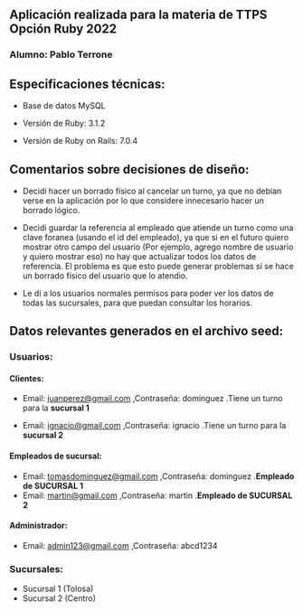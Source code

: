 ## Aplicación realizada para la materia de TTPS Opción Ruby 2022
### Alumno: Pablo Terrone

## Especificaciones técnicas:

* Base de datos MySQL

* Versión de Ruby: 3.1.2

* Versión de Ruby on Rails: 7.0.4

## Comentarios sobre decisiones de diseño:

* Decidi hacer un borrado físico al cancelar un turno, ya que no debian verse en la aplicación por lo que considere innecesario hacer un borrado lógico.

* Decidi guardar la referencia al empleado que atiende un turno como una clave foranea (usando el id del empleado), ya que si en el futuro quiero mostrar otro campo del usuario (Por ejemplo, agrego nombre de usuario y quiero mostrar eso) no hay que actualizar todos los datos de referencia. El problema es que esto puede generar problemas si se hace un borrado físico del usuario que lo atendio.

* Le di a los usuarios normales permisos para poder ver los datos de todas las sucursales, para que puedan consultar los horarios.


## Datos relevantes generados en el archivo seed:

### Usuarios:

#### Clientes:
* Email: juanperez@gmail.com ,Contraseña: dominguez .Tiene un turno para la **sucursal 1** 

* Email: ignacio@gmail.com ,Contraseña: ignacio .Tiene un turno para la **sucursal 2**

#### Empleados de sucursal:
* Email: tomasdominguez@gmail.com ,Contraseña: dominguez .**Empleado de SUCURSAL 1**
* Email: martin@gmail.com ,Contraseña: martin .**Empleado de SUCURSAL 2**

#### Administrador:
* Email: admin123@gmail.com ,Contraseña: abcd1234

### Sucursales:

* Sucursal 1 (Tolosa)
* Sucursal 2 (Centro)
